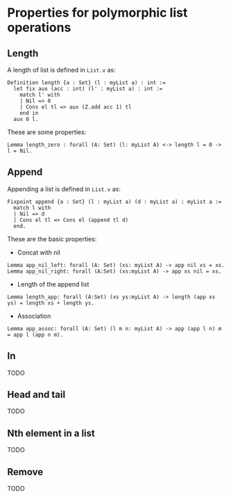 # Properties for polymorphic list operations

## Length

A length of list is defined in `List.v` as:

```
Definition length {a : Set} (l : myList a) : int :=
  let fix aux (acc : int) (l' : myList a) : int :=
    match l' with
    | Nil => 0
    | Cons el tl => aux (Z.add acc 1) tl
    end in
  aux 0 l.
```

These are some properties:

`Lemma length_zero : forall (A: Set) (l: myList A) <-> length l = 0 -> l = Nil.`

## Append

Appending a list is defined in `List.v` as:

```
Fixpoint append {a : Set} (l : myList a) (d : myList a) : myList a :=
  match l with
  | Nil => d
  | Cons el tl => Cons el (append tl d)
  end.
```

These are the basic properties:

- Concat with nil

```
Lemma app_nil_left: forall (A: Set) (xs: myList A) -> app nil xs = xs.
Lemma app_nil_right: forall (A:Set) (xs:myList A) -> app xs nil = xs.
```

- Length of the append list

```
Lemma length_app: forall (A:Set) (xs ys:myList A) -> length (app xs ys) = length xs + length ys.
```

- Association 

```
Lemma app_assoc: forall (A: Set) (l m n: myList A) -> app (app l n) m = app l (app n m).
```

## In
TODO

## Head and tail

TODO
## Nth element in a list

TODO
## Remove
TODO


<!--
Ideas:
ref: https://www.cs.princeton.edu/courses/archive/fall07/cos595/stdlib/html/Coq.Lists.List.html

Advance by combining with bool and natural numbers
chrome-extension://oemmndcbldboiebfnladdacbdfmadadm/http://www.lix.polytechnique.fr/~barras/mpri/exam2012.pdf
>